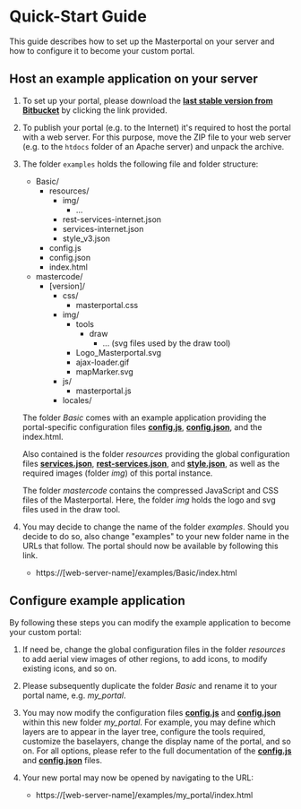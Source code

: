 # Quick-Start Guide

This guide describes how to set up the Masterportal on your server and how to configure it to become your custom portal.

## Host an example application on your server

1. To set up your portal, please download the **[last stable version from Bitbucket](https://bitbucket.org/geowerkstatt-hamburg/masterportal/downloads/examples.zip)** by clicking the link provided.

2. To publish your portal (e.g. to the Internet) it's required to host the portal with a web server. For this purpose, move the ZIP file to your web server (e.g. to the `htdocs` folder of an Apache server) and unpack the archive.

3. The folder `examples` holds the following file and folder structure:

    - Basic/
        - resources/
            - img/
                - ...
            - rest-services-internet.json
            - services-internet.json
            - style_v3.json
        - config.js
        - config.json
        - index.html
    - mastercode/
        - [version]/
            - css/
                - masterportal.css
            - img/
                - tools
                    - draw
                        - ... (svg files used by the draw tool)
                - Logo_Masterportal.svg
                - ajax-loader.gif
                - mapMarker.svg
            - js/
                - masterportal.js
            - locales/

    The folder *Basic* comes with an example application providing the portal-specific configuration files **[config.js](../User/Portal-Config/config.js.md)**, **[config.json](../User/Portal-Config/config.json.md)**, and the index.html.

    Also contained is the folder *resources* providing the global configuration files **[services.json](../User/Global-Config/services.json.md)**, **[rest-services.json](../User/Global-Config/rest-services.json.md)**, and **[style.json](../User/Global-Config/style.json.md)**, as well as the required images (folder *img*) of this portal instance.

     The folder *mastercode* contains the compressed JavaScript and CSS files of the Masterportal. Here, the folder *img* holds the logo and svg files used in the draw tool.

4. You may decide to change the name of the folder *examples*. Should you decide to do so, also change "examples" to your new folder name in the URLs that follow. The portal should now be available by following this link.
    - https://[web-server-name]/examples/Basic/index.html

## Configure example application

By following these steps you can modify the example application to become your custom portal:

1. If need be, change the global configuration files in the folder *resources* to add aerial view images of other regions, to add icons, to modify existing icons, and so on.

2. Please subsequently duplicate the folder *Basic* and rename it to your portal name, e.g. *my_portal*.

3. You may now modify the configuration files **[config.js](../User/Portal-Config/config.js.md)** and **[config.json](../User/Portal-Config/config.json.md)** within this new folder *my_portal*. For example, you may define which layers are to appear in the layer tree, configure the tools required, customize the baselayers, change the display name of the portal, and so on. For all options, please refer to the full documentation of the **[config.js](../User/Portal-Config/config.js.md)** and **[config.json](../User/Portal-Config/config.json.md)** files.

4. Your new portal may now be opened by navigating to the URL:
    - https://[web-server-name]/examples/my_portal/index.html
